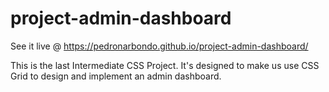 # project-admin-dashboard

See it live @ https://pedronarbondo.github.io/project-admin-dashboard/

This is the last Intermediate CSS Project. It's designed to make us use CSS Grid to design and implement an admin dashboard.
